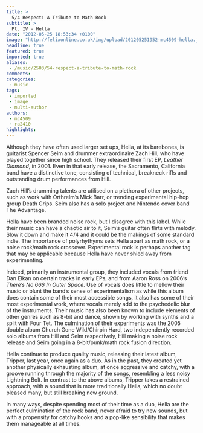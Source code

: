 ```yaml
---
title: >
  5/4 Respect: A Tribute to Math Rock
subtitle: >
  Pt. IV - Hella
date: "2012-05-25 18:53:34 +0100"
image: "http://felixonline.co.uk/img/upload/201205251952-mc4509-hella.jpg"
headline: true
featured: true
imported: true
aliases:
 - /music/2503/54-respect-a-tribute-to-math-rock
comments:
categories:
 - music
tags:
 - imported
 - image
 - multi-author
authors:
 - mc4509
 - ra2410
highlights:
---
```


Although they have often used larger set ups, Hella, at its barebones, is guitarist Spencer Seim and drummer extraordinaire Zach Hill, who have played together since high school. They released their first EP, _Leather Diamond_, in 2001. Even in that early release, the Sacramento, California band have a distinctive tone, consisting of technical, breakneck riffs and outstanding drum performances from Hill.

Zach Hill’s drumming talents are utilised on a plethora of other projects, such as work with Orthrelm’s Mick Barr, or trending experimental hip-hop group Death Grips. Seim also has a solo project and Nintendo cover band The Advantage.

Hella have been branded noise rock, but I disagree with this label. While their music can have a chaotic air to it, Seim’s guitar often flirts with melody. Slow it down and make it 4/4 and it could be the makings of some standard indie. The importance of polyrhythyms sets Hella apart as math rock, or a noise rock/math rock crossover. Experimental rock is perhaps another tag that may be applicable because Hella have never shied away from experimenting.

Indeed, primarily an instrumental group, they included vocals from friend Dan Elkan on certain tracks in early EPs, and from Aaron Ross on 2006’s _There’s No 666 In Outer Space_. Use of vocals does little to mellow their music or blunt the band’s sense of experimentalism as while this album does contain some of their most accessible songs, it also has some of their most experimental work, where vocals merely add to the psychedelic blur of the instruments. Their music has also been known to include elements of other genres such as 8-bit and dance, shown by working with synths and a split with Four Tet. The culmination of their experiments was the 2005 double album Church Gone Wild/Chirpin Hard, two independently recorded solo albums from Hill and Seim respectively, Hill making a noise rock release and Seim going in a 8-bit/punk/math rock fusion direction.

Hella continue to produce quality music, releasing their latest album, Tripper, last year, once again as a duo. As in the past, they created yet another physically exhausting album, at once aggressive and catchy, with a groove running through the majority of the songs, resembling a less noisy Lightning Bolt. In contrast to the above albums, Tripper takes a restrained approach, with a sound that is more traditionally Hella, which no doubt pleased many, but still breaking new ground.

In many ways, despite spending most of their time as a duo, Hella are the perfect culmination of the rock band; never afraid to try new sounds, but with a propensity for catchy hooks and a pop-like sensibility that makes them manageable at all times.
